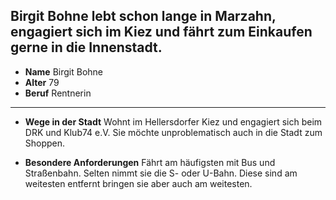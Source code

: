 ## Birgit Bohne lebt schon lange in Marzahn, engagiert sich im Kiez und fährt zum Einkaufen gerne in die Innenstadt. 

* **Name** Birgit Bohne
* **Alter** 79
* **Beruf** Rentnerin

---

* **Wege in der Stadt** Wohnt <span class="marker-label" id="marker-label-whitespot-persona-birgit">im Hellersdorfer Kiez</span> und engagiert sich beim DRK und Klub74 e.V. Sie möchte unproblematisch auch in die Stadt zum Shoppen.

* **Besondere Anforderungen** Fährt am häufigsten mit Bus und Straßenbahn. Selten nimmt sie die S- oder U-Bahn. Diese sind am weitesten entfernt bringen sie aber auch am weitesten.

